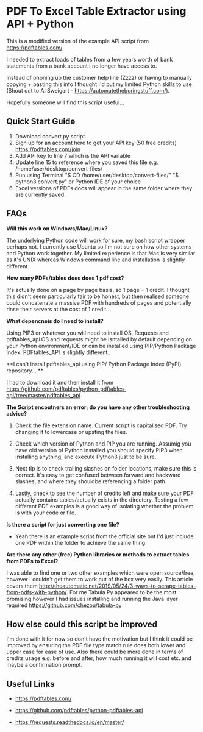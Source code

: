 # PDF To Excel Table Extractor using API + Python

This is a modified version of the example API script from  https://pdftables.com/.

I needed to extract loads of tables from a few years worth of bank statements from a bank account I no longer have access to.

Instead of phoning up the customer help line (Zzzz) or having to manually copying + pasting this info I thought I'd put my limited Python skillz to use (Shout out to Al Sweigart - https://automatetheboringstuff.com/).

Hopefully someone will find this script useful...

## Quick Start Guide

1. Download convert.py script.
2. Sign up for an account here to get your API key (50 free credits) https://pdftables.com/join
3. Add API key to line 7 which is the API variable
4. Update line 15 to reference where you saved this file e.g. /home/user/desktop/convert-files/
5. Run using Terminal "$ CD /home/user/desktop/convert-files/" "$ python3 convert.py" or Python IDE of your choice
6. Excel versions of PDFs docs will appear in the same folder where they are currently saved.

## FAQs

**Will this work on Windows/Mac/Linux?**

The underlying Python code will work for sure, my bash script wrapper perhaps not. I currently use Ubuntu so I'm not sure on how other systems and Python work together. My limited experience is that Mac is very similar as it's UNIX whereas Windows command line and installation is slightly different.

**How many PDFs/tables does does 1 pdf cost?**

It's actually done on a page by page basis, so 1 page = 1 credit. I thought this didn't seem particularly fair to be honest, but then realised someone could concatenate a massive PDF with hundreds of pages and potentially rinse their servers at the cost of 1 credit...

**What depencneis do I need to install?**

Using PIP3 or whatever you will need to install OS, Requests and pdftables_api.OS and requests might be isntalled by default depending on your Python environment/IDE or can be installed using PIP/Python Package Index. PDFtables_API is slightly different..

**I can't install pdftables_api using PIP/ Python Package Index (PyPI) repository... **

 I had to download it and then install it from https://github.com/pdftables/python-pdftables-api/tree/master/pdftables_api.

**The Script encoutners an error; do you have any other troubleshooting advice?**


1. Check the file extension name. Current script is capitalised PDF. Try changing it to lowercase or upating the files.

2. Check which version of Python and PIP you are running. Assumig you have old version of Python installed you should specify PIP3 when installing anything, and execute Python3 just to be sure. 

3. Next tip is to check trailing slashes on folder locations, make sure this is correct. It's easy to get confused between forward and backward slashes, and where they shouldbe referencing a folder path.

4. Lastly, check to see the number of credits left and make sure your PDF actually contains tables/actually exists in the directory. Testing a few different PDF examples is a good way of isolating whether the problem is with your code or file.

**Is there a script for just converting one file?**
- Yeah there is an example script from the official site but I'd just include one PDF within the folder to achieve the same thing.

**Are there any other (free) Python libraries or methods to extract tables from PDFs to Excel?**

I was able to find one or two other examples which were open source/free, however I couldn't get them to work out of the box very easily. This article covers them http://theautomatic.net/2019/05/24/3-ways-to-scrape-tables-from-pdfs-with-python/. For me Tabula Py appeared to be the most promising however I had issues installing and running the Java layer required https://github.com/chezou/tabula-py

## How else could this script be improved

I'm done with it for now so don't have the motivation but I think it could be improved by ensuring the PDF file type match rule does both lower and upper case for ease of use. Also there could be more done in terms of credits usage e.g. before and after, how much running it will cost etc. and maybe a confirmation prompt.

## Useful Links

- https://pdftables.com/ 

- https://github.com/pdftables/python-pdftables-api 

- https://requests.readthedocs.io/en/master/
